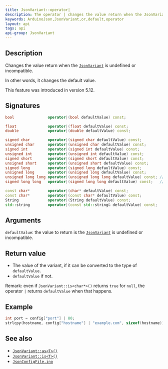 ```yaml
---
title: JsonVariant::operator|
description: The operator | changes the value return when the JsonVariant is undefined or incompatible.
keywords: ArduinoJson,JsonVariant,or,default,operator
layout: api
tags: api
api-group: JsonVariant
---
```


## Description

Changes the value return when the [`JsonVariant`]({{site.baseurl}}/api/jsonvariant/) is undefined or incompatible.

In other words, it changes the default value.

This feature was introduced in version 5.12.

## Signatures

```c++
bool               operator|(bool defaultValue) const;

float              operator|(float defaultValue) const;
double             operator|(double defaultValue) const;

signed char        operator|(signed char defaultValue) const;
unsigned char      operator|(unsigned char defaultValue) const;
signed int         operator|(signed int defaultValue) const;
unsigned int       operator|(unsigned int defaultValue) const;
signed short       operator|(signed short defaultValue) const;
unsigned short     operator|(unsigned short defaultValue) const;
signed long        operator|(signed long defaultValue) const;
unsigned long      operator|(unsigned long defaultValue) const;
unsigned long long operator|(unsigned long long defaultValue) const; // <- may require ARDUINOJSON_USE_LONG_LONG
signed long long   operator|(signed long long defaultValue) const;   // <- may require ARDUINOJSON_USE_LONG_LONG

const char*        operator|(char* defaultValue) const;
const char*        operator|(const char* defaultValue) const;
String             operator|(String defaultValue) const;
std::string        operator|(const std::string& defaultValue) const;
```

## Arguments

`defaultValue`: the value to return is the [`JsonVariant`]({{site.baseurl}}/api/jsonvariant/) is undefined or incompatible.

## Return value

* The value of the variant, if it can be converted to the type of `defaultValue`.
* `defaultValue` if not.

Remark: even if `JsonVariant::is<char*>()` returns `true` for `null`, the operator `|` returns `defaultValue` when that happens.

## Example

```c++
int port = config["port"] | 80;
strlcpy(hostname, config["hostname"] | "example.com", sizeof(hostname));
```

## See also

* [`JsonVariant::as<T>()`]({{site.baseurl}}/api/jsonvariant/as/)
* [`JsonVariant::is<T>()`]({{site.baseurl}}/api/jsonvariant/is/)
* [`JsonConfigFile.ino`]({{site.baseurl}}/example/config/)
